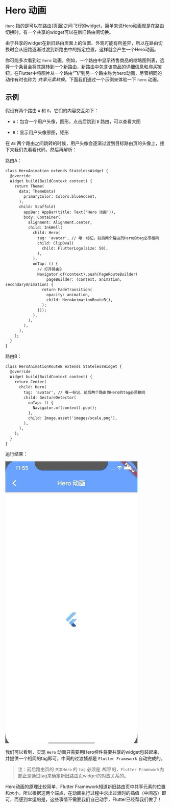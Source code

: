 # Hero 动画

`Hero` 指的是可以在路由(页面)之间*飞行*的widget，简单来说Hero动画就是在路由切换时，有一个共享的widget可以在新旧路由间切换。

由于共享的widget在新旧路由页面上的位置、外观可能有所差异，所以在路由切换时会从旧路逐渐过渡到新路由中的指定位置，这样就会产生一个Hero动画。

你可能多次看到过 `hero` 动画。例如，一个路由中显示待售商品的缩略图列表，选择一个条目会将其跳转到一个新路由，新路由中包含该商品的详细信息和*购买*按钮。在Flutter中将图片从一个路由“飞”到另一个路由称为hero动画，尽管相同的动作有时也称为 *共享元素转换*。下面我们通过一个示例来体验一下 `hero` 动画。

## 示例

假设有两个路由 `A` 和 `B`，它们的内容交互如下：

- `A`：包含一个用户头像，圆形，点击后跳到 `B` 路由，可以查看大图

- `B`：显示用户头像原图，矩形

在 `AB` 两个路由之间跳转的时候，用户头像会逐渐过渡到目标路由页的头像上，接下来我们先看看代码，然后再解析：

路由A：

```
class HeroAnimation extends StatelessWidget {
  @override
  Widget build(BuildContext context) {
    return Theme(
      data: ThemeData(
        primaryColor: Colors.blueAccent,
      ),
      child: Scaffold(
        appBar: AppBar(title: Text('Hero 动画')),
        body: Container(
          alignment: Alignment.center,
          child: InkWell(
            child: Hero(
              tag: 'avatar', // 唯一标记，前后两个路由页Hero的tag必须相同
              child: ClipOval(
                child: FlutterLogo(size: 50),
              ),
            ),
            onTap: () {
              // 打开路由B
              Navigator.of(context).push(PageRouteBuilder(
                  pageBuilder: (context, animation, secondaryAnimation) {
                return FadeTransition(
                  opacity: animation,
                  child: HeroAnimationRouteB(),
                );
              }));
            },
          ),
        ),
      ),
    );
  }
}
```

路由B：

```
class HeroAnimationRouteB extends StatelessWidget {
  @override
  Widget build(BuildContext context) {
    return Center(
      child: Hero(
        tag: 'avatar', // 唯一标记，前后两个路由页Hero的tag必须相同
        child: GestureDetector(
          onTap: () {
            Navigator.of(context).pop();
          },
          child: Image.asset('images/scale.png'),
        ),
      ),
    );
  }
}
```

运行结果：

![效果](https://github.com/Germtao/TTFlutter/blob/master/Flutter%E9%9B%86%E5%90%88/flutter_collection/lib/Advanced/Animation_flutter/HeroAnimation/hero_anim.gif)

我们可以看到，实现 `Hero` 动画只需要用Hero控件将要共享的widget包装起来，并提供一个相同的tag即可，中间的过渡帧都是 `Flutter Framework` 自动完成的。

> 注：前后路由页的 `共享Hero` 的 `tag` 必须是 *相同* 的，`Flutter Framework`内部正是通过tag来确定新旧路由页widget的对应关系的。

Hero动画的原理比较简单，Flutter Framework知道新旧路由页中共享元素的位置和大小，所以根据这两个端点，在动画执行过程中求出过渡时的插值（中间态）即可，而感到幸运的是，这些事情不需要我们自己动手，Flutter已经帮我们做了！